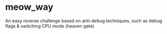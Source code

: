 # meow_way

An easy reverse challenge based on anti-debug techniques, such as debug flags & switching CPU mode (heaven gate)